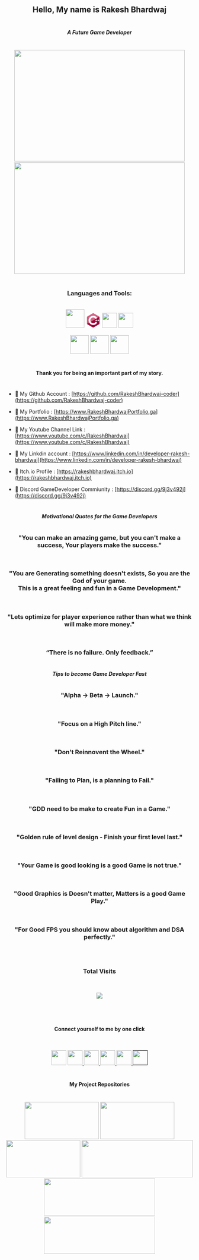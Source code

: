 
<h2 align ="center" > Hello, My name is Rakesh Bhardwaj </h2>

# 
<h5 align = "center" >A Future Game Developer</h5> 

# 

<p align="center">
  <img width="460" height="300" src="https://github-readme-stats.vercel.app/api?username=RakeshBhardwaj-coder&theme=chartreuse-dark&show_icons=true&locale=en">
   <img width="460" height="300" src="https://github-readme-stats.vercel.app/api/top-langs/?username=rakeshbhardwaj-coder&theme=chartreuse-dark&layout=compact" >
</p>




# 

<h3 align="center">Languages and Tools:</h3>


<p align="center"></br>
 <img src="https://img.icons8.com/nolan/344/java-coffee-cup-logo.png"  width="50" height="50"/> <img src="https://raw.githubusercontent.com/devicons/devicon/master/icons/cplusplus/cplusplus-original.svg" width="40" height="40"/>  <img src="https://img.icons8.com/color/344/c-sharp-logo-2.png"  width="40" height="40"/>  <img src="https://img.icons8.com/color/344/flutter.png"  width="40" height="40"/></br></br>
 <img src="https://img.icons8.com/nolan/344/unity.png"  width="50" height="50"/> <img src="https://img.icons8.com/nolan/344/blender-3d.png" width="50" height="50"/> <img src="https://img.icons8.com/nolan/344/android-studio--v3.png"  width="50" height="50"/>

 # 
<h4 align = "center"> Thank you for being an important part of my story.</h4>

# 
- 📝 My Github Account : [https://github.com/RakeshBhardwaj-coder](https://github.com/RakeshBhardwaj-coder)

- 📝 My Portfolio : [https://www.RakeshBhardwajPortfolio.ga](https://www.RakeshBhardwajPortfolio.ga)

- 📝 My Youtube Channel Link : [https://www.youtube.com/c/RakeshBhardwaj](https://www.youtube.com/c/RakeshBhardwaj)

-  📝 My Linkdin account : [https://www.linkedin.com/in/developer-rakesh-bhardwaj](https://www.linkedin.com/in/developer-rakesh-bhardwaj)

- 📝 Itch.io Profile : [https://rakeshbhardwaj.itch.io](https://rakeshbhardwaj.itch.io)

- 📝 Discord GameDeveloper Commiunity : [https://discord.gg/9j3v492j](https://discord.gg/9j3v492j)








</h3>

#

<h5 align = "center" >Motivational Quotes for the Game Developers</h5> 

#


<h3 align="center">"You can make an amazing game, but you can't make a success, Your players make the success."</h3></br>

<h3 align="center">
"You are Generating something doesn't exists, So you are the God of your game.</br>
This is a great feeling and fun in a Game Development."</h3></br>

<h3 align="center">
"Lets optimize for player experience rather than what we think will make more money."</h3></br>

<h3 align = "center">“There is no failure. Only feedback.”</h3>

#

<h5 align = "center" >Tips to become Game Developer Fast</h5> 

# 




<h3 align="center">
"Alpha -> Beta -> Launch."</h3></br>
<h3 align="center">
"Focus on a High Pitch line."</h3></br>
<h3 align="center">
"Don't Reinnovent the Wheel."</h3></br>



<h3 align="center">
"Failing to Plan, is a planning to Fail."</h3></br>

<h3 align="center">
"GDD need to be make to create Fun in a Game."</h3></br>


<h3 align="center">"Golden rule of level design - Finish your first level last."</h3></br>

<h3 align="center">
"Your Game is good looking is a good Game is not true."</h3></br>


<h3 align="center">"Good Graphics is Doesn't matter, Matters is a good Game Play."</h3></br>


<h3 align="center">"For Good FPS you should know about algorithm and DSA perfectly."</h3></br>

# 


<h3 align="center">Total Visits</h3></br>
<p align="center"> 
  <img src="https://profile-counter.glitch.me/RakeshBhardwaj-coder/count.svg" />
</p></br>

# 


<h4 align = "center">Connect yourself to me by one click</h4></br>
<p align="center">
<a href="https://github.com/RakeshBhardwaj-coder" target="_blank">
<img src="https://img.icons8.com/color-glass/344/github.png"  width="40" height="40"/></a>
 <a href="https://img.icons8.com/color/344/discord--v2.png" target="_blank">
<img src="https://img.icons8.com/color/344/discord--v2.png"  width="40" height="40"/>
</a> 
<a href="https://rakeshbhardwaj.itch.io" target="_blank">
<img src="https://img.icons8.com/dusk/344/itch-io.png"  width="40" height="40"/>
</a> 
<a href="https://youtu.be/bqPn6VXZpWg" target="_blank">
<img src="https://img.icons8.com/color/344/youtube-play.png"  width="40" height="40"/>
</a>
<a href="https://www.RakeshBhardwajPortfolio.ga" target="_blank">
<img src="https://img.icons8.com/fluency/344/domain.png"  width="40" height="40"/>
</a>
<a href="" target="_blank">
<img src="https://img.icons8.com/color/344/linkedin.png"  width="40" height="40"/>
</a> 

 </p>

#

<h4 align = "center">My Project Repositories</h4>

# 


<p align="center">

<img width="200" height="100" src="https://github-readme-stats.vercel.app/api/pin/?username=rakeshbhardwaj-coder&repo=2dUnityGameProject&theme=chartreuse-dark">
<img width="200" height="100" src="https://github-readme-stats.vercel.app/api/pin/?username=rakeshbhardwaj-coder&repo=WhereIsMyBus&theme=chartreuse-dark">
<img width="200" height="100" src="https://github-readme-stats.vercel.app/api/pin/?username=rakeshbhardwaj-coder&repo=healingapp&theme=chartreuse-dark">
<img width="300" height="100" src="https://github-readme-stats.vercel.app/api/pin/?username=rakeshbhardwaj-coder&repo=Book-Record-System_major_project&theme=chartreuse-dark">
<img width="300" height="100" src="https://github-readme-stats.vercel.app/api/pin/?username=rakeshbhardwaj-coder&repo=RakeshBhardwaj-coder&theme=chartreuse-dark">
<img width="300" height="100" src="https://github-readme-stats.vercel.app/api/pin/?username=rakeshbhardwaj-coder&repo=RakeshBhardwaj.github.io&theme=chartreuse-dark">


</p>

